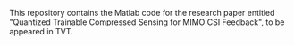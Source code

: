This repository contains the Matlab code for the research paper entitled "Quantized Trainable Compressed Sensing for MIMO CSI Feedback", to be appeared in TVT.
